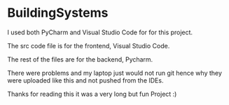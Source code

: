 # BuildingSystems

I used both PyCharm and Visual Studio Code for for this project.

The src code file is for the frontend, Visual Studio Code.

The rest of the files are for the backend, Pycharm.

There were problems and my laptop just would not run git hence why they were uploaded like this and not pushed from the IDEs.

Thanks for reading this it was a very long but fun Project :)
